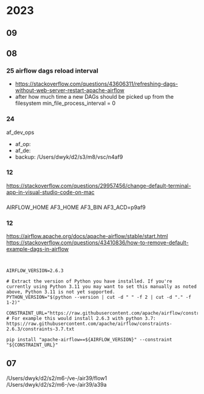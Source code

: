 






# 2023

## 09



## 08

### 25 airflow dags reload interval

- https://stackoverflow.com/questions/43606311/refreshing-dags-without-web-server-restart-apache-airflow
- after how much time a new DAGs should be picked up from the filesystem
min_file_process_interval = 0


### 24

af_dev_ops
- af_op: 
- af_de: 
- backup: /Users/dwyk/d2/s3/m8/vsc/n4af9 


### 12

https://stackoverflow.com/questions/29957456/change-default-terminal-app-in-visual-studio-code-on-mac

### 

AIRFLOW_HOME
AF3_HOME
AF3_BIN
AF3_ACD=p9af9

### 12

https://airflow.apache.org/docs/apache-airflow/stable/start.html
https://stackoverflow.com/questions/43410836/how-to-remove-default-example-dags-in-airflow


```


AIRFLOW_VERSION=2.6.3

# Extract the version of Python you have installed. If you're currently using Python 3.11 you may want to set this manually as noted above, Python 3.11 is not yet supported.
PYTHON_VERSION="$(python --version | cut -d " " -f 2 | cut -d "." -f 1-2)"

CONSTRAINT_URL="https://raw.githubusercontent.com/apache/airflow/constraints-${AIRFLOW_VERSION}/constraints-${PYTHON_VERSION}.txt"
# For example this would install 2.6.3 with python 3.7: https://raw.githubusercontent.com/apache/airflow/constraints-2.6.3/constraints-3.7.txt

pip install "apache-airflow==${AIRFLOW_VERSION}" --constraint "${CONSTRAINT_URL}"

```

## 07

/Users/dwyk/d2/s2/m6-/ve-/air39/flow1
/Users/dwyk/d2/s2/m6-/ve-/air39/a39a
